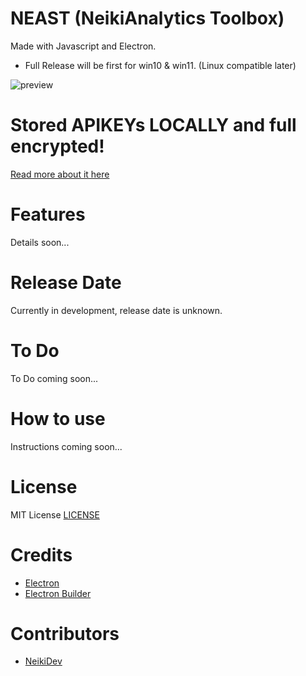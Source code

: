 # NEAST (NeikiAnalytics Toolbox)

Made with Javascript and Electron.
* Full Release will be first for win10 & win11. (Linux compatible later)

![preview](https://mf.go-get-a.life/6paFWxPr1.png)

# Stored APIKEYs **LOCALLY** and full encrypted!
[Read more about it here](#)

# Features

Details soon...

# Release Date

Currently in development, release date is unknown.

# To Do

To Do coming soon...

# How to use

Instructions coming soon...

# License 

MIT License [LICENSE](LICENSE)

# Credits

- [Electron](https://electronjs.org/)
- [Electron Builder](https://www.electron.build/)

# Contributors

- [NeikiDev](https://github.com/NeikiDev)
